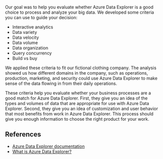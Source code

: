 Our goal was to help you evaluate whether Azure Data Explorer is a good choice to process and analyze your big data. We developed some criteria you can use to guide your decision:

* Interactive analytics
* Data variety
* Data velocity
* Data volume
* Data organization
* Query concurrency
* Build vs buy

We applied these criteria to fit our fictional clothing company. The analysis showed us how different domains in the company, such as operations, production, marketing, and security could use Azure Data Explorer to make sense of the data flowing in from their daily operations.

These criteria help you evaluate whether your business processes are a good match for Azure Data Explorer. First, they give you an idea of the types and volumes of data that are appropriate for use with Azure Data Explorer. Second, they give you an idea of customization and user behavior that most benefits from work in Azure Data Explorer. This process should give you enough information to choose the right product for your work.

## References

* [Azure Data Explorer documentation](/azure/data-explorer/)
* [What is Azure Data Explorer?](/azure/data-explorer/data-explorer-overview)
